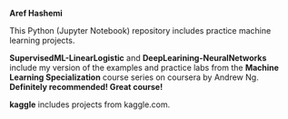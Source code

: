 **Aref Hashemi**

This Python (Jupyter Notebook) repository includes practice machine learning projects.

**SupervisedML-LinearLogistic** and **DeepLearining-NeuralNetworks** include my version of the examples and practice labs from the **Machine Learning Specialization** course series on coursera by Andrew Ng. **Definitely recommended! Great course!**  

**kaggle** includes projects from kaggle.com.